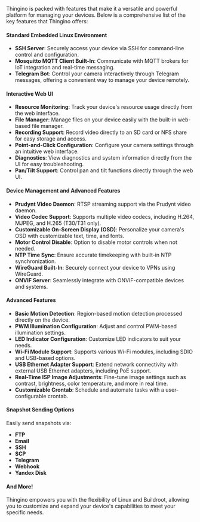 Thingino is packed with features that make it a versatile and powerful platform for managing your devices. Below is a comprehensive list of the key features that Thingino offers:

#### Standard Embedded Linux Environment
- **SSH Server**: Securely access your device via SSH for command-line control and configuration.
- **Mosquitto MQTT Client Built-In**: Communicate with MQTT brokers for IoT integration and real-time messaging.
- **Telegram Bot**: Control your camera interactively through Telegram messages, offering a convenient way to manage your device remotely.

#### Interactive Web UI
- **Resource Monitoring**: Track your device's resource usage directly from the web interface.
- **File Manager**: Manage files on your device easily with the built-in web-based file manager.
- **Recording Support**: Record video directly to an SD card or NFS share for easy storage and access.
- **Point-and-Click Configuration**: Configure your camera settings through an intuitive web interface.
- **Diagnostics**: View diagnostics and system information directly from the UI for easy troubleshooting.
- **Pan/Tilt Support**: Control pan and tilt functions directly through the web UI.

#### Device Management and Advanced Features
- **Prudynt Video Daemon**: RTSP streaming support via the Prudynt video daemon.
- **Video Codec Support**: Supports multiple video codecs, including H.264, MJPEG, and H.265 (T30/T31 only).
- **Customizable On-Screen Display (OSD)**: Personalize your camera's OSD with customizable text, time, and fonts.
- **Motor Control Disable**: Option to disable motor controls when not needed.
- **NTP Time Sync**: Ensure accurate timekeeping with built-in NTP synchronization.
- **WireGuard Built-In**: Securely connect your device to VPNs using WireGuard.
- **ONVIF Server**: Seamlessly integrate with ONVIF-compatible devices and systems.

#### Advanced Features
- **Basic Motion Detection**: Region-based motion detection processed directly on the device.
- **PWM Illumination Configuration**: Adjust and control PWM-based illumination settings.
- **LED Indicator Configuration**: Customize LED indicators to suit your needs.
- **Wi-Fi Module Support**: Supports various Wi-Fi modules, including SDIO and USB-based options.
- **USB Ethernet Adapter Support**: Extend network connectivity with external USB Ethernet adapters, including PoE support.
- **Real-Time ISP Image Adjustments**: Fine-tune image settings such as contrast, brightness, color temperature, and more in real time.
- **Customizable Crontab**: Schedule and automate tasks with a user-configurable crontab.

#### Snapshot Sending Options
Easily send snapshots via:
- **FTP**
- **Email**
- **SSH**
- **SCP**
- **Telegram**
- **Webhook**
- **Yandex Disk**

#### And More!
Thingino empowers you with the flexibility of Linux and Buildroot, allowing you to customize and expand your device's capabilities to meet your specific needs.